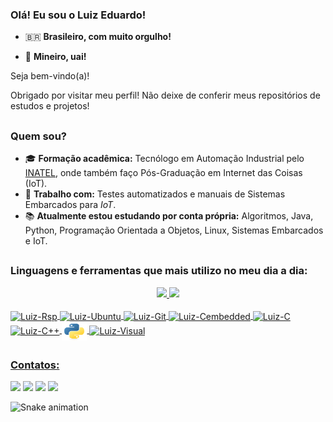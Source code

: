 ### Olá! Eu sou o Luiz Eduardo!

 - 🇧🇷 **Brasileiro, com muito orgulho!**
 
 - 🔺 **Mineiro, uai!**
 
Seja bem-vindo(a)!

Obrigado por visitar meu perfil! 
Não deixe de conferir meus repositórios de estudos e projetos!
##
### Quem sou?
 
  - 🎓 **Formação acadêmica:** Tecnólogo em Automação Industrial pelo [INATEL](https://inatel.br/home/), onde também faço Pós-Graduação em Internet das Coisas (IoT).
 - 👔 **Trabalho com:** Testes automatizados e manuais de Sistemas Embarcados para *IoT*.
 - 📚 **Atualmente estou estudando por conta própria:** Algoritmos, Java, Python, Programação Orientada a Objetos, Linux, Sistemas Embarcados e IoT.

##
### Linguagens e ferramentas que mais utilizo no meu dia a dia:
<div align="center">
  <a href="https://github.com/luiz-educosta">
  <img height="180em" src="https://github-readme-stats.vercel.app/api?username=luiz-educosta&show_icons=true&theme=dark&include_all_commits=true&count_private=true"/>
  <img height="180em" src="https://github-readme-stats.vercel.app/api/top-langs/?username=luiz-educosta&layout=compact&langs_count=7&theme=dark"/>
</div>
  
<div style="display: inline_block"><br> 
  <img align="center" alt="Luiz-Rsp" height="30" width="40" src="https://cdn.jsdelivr.net/gh/devicons/devicon/icons/raspberrypi/raspberrypi-original.svg">
  <img align="center" alt="Luiz-Ubuntu" height="30" width="40" src="https://cdn.jsdelivr.net/gh/devicons/devicon/icons/ubuntu/ubuntu-plain.svg">
  <img align="center" alt="Luiz-Git" height="30" width="40" src="https://cdn.jsdelivr.net/gh/devicons/devicon/icons/git/git-original.svg">
  <img align="center" alt="Luiz-Cembedded" height="30" width="40" src="https://cdn.jsdelivr.net/gh/devicons/devicon/icons/embeddedc/embeddedc-original.svg">
  <img align="center" alt="Luiz-C" height="30" width="40" src="https://cdn.jsdelivr.net/gh/devicons/devicon/icons/c/c-original.svg">
  <img align="center" alt="Luiz-C++" height="30" width="40" src="https://cdn.jsdelivr.net/gh/devicons/devicon/icons/cplusplus/cplusplus-original.svg">
  <img align="center" alt="Luiz-Python" height="30" width="40" src="https://raw.githubusercontent.com/devicons/devicon/master/icons/python/python-original.svg">
  <img align="center" alt="Luiz-Visual" height="30" width="40" src="https://cdn.jsdelivr.net/gh/devicons/devicon/icons/visualstudio/visualstudio-plain.svg">
</div>
  
##
  
### Contatos:
  
<div>
  <a href = "mailto:luizeducostar@hotmail.com"><img src="https://img.shields.io/badge/Microsoft_Outlook-0078D4?style=for-the-badge&logo=microsoft-outlook&logoColor=white" target="_blank"></a>
  <a href="https://www.linkedin.com/in/luiz-educosta" target="_blank"><img src="https://img.shields.io/badge/-LinkedIn-%230077B5?style=for-the-badge&logo=linkedin&logoColor=white" target="_blank"></a> 
   <a href="https://wa.me/5535999901515" target="_blank"><img src="https://img.shields.io/badge/WhatsApp-25D366?style=for-the-badge&logo=whatsapp&logoColor=white" target="_blank"></a> 
  <a href="https://instagram.com/luiz_educosta" target="_blank"><img src="https://img.shields.io/badge/-Instagram-%23E4405F?style=for-the-badge&logo=instagram&logoColor=white" target="_blank"></a>
  
  ![Snake animation](https://github.com/luiz-educosta/luiz-educosta/blob/output/github-contribution-grid-snake.svg)
</div>
